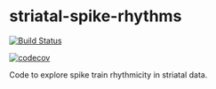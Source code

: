 # striatal-spike-rhythms

[![Build Status](http://129.170.31.30:8080/buildStatus/icon?job=striatal-spike-rhythms)](http://129.170.31.30:8080/job/striatal-spike-rhythms)

[![codecov](https://codecov.io/gh/vandermeerlab/striatal-spike-rhythms/branch/master/graph/badge.svg)](https://codecov.io/gh/vandermeerlab/striatal-spike-rhythms)

Code to explore spike train rhythmicity in striatal data.